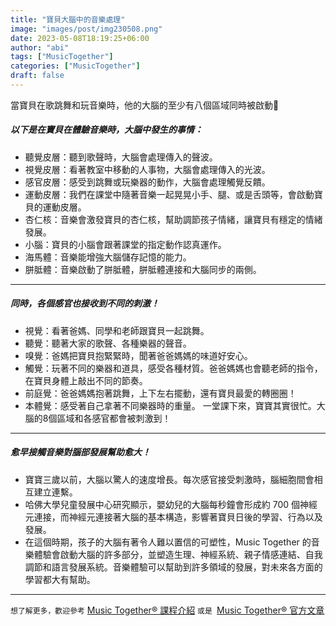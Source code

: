 ```yaml
---
title: "寶貝大腦中的音樂處理"
image: "images/post/img230508.png"
date: 2023-05-08T18:19:25+06:00
author: "abi"
tags: ["MusicTogether"]
categories: ["MusicTogether"]
draft: false
---
```


當寶貝在歌跳舞和玩音樂時，他的大腦的至少有八個區域同時被啟動🧠

##### 以下是在寶貝在體驗音樂時，大腦中發生的事情：
* 聽覺皮層：聽到歌聲時，大腦會處理傳入的聲波。
* 視覺皮層：看著教室中移動的人事物，大腦會處理傳入的光波。
* 感官皮層：感受到跳舞或玩樂器的動作，大腦會處理觸覺反饋。
* 運動皮層：我們在課堂中隨著音樂一起晃晃小手、腿、或是舌頭等，會啟動寶貝的運動皮層。
* 杏仁核：音樂會激發寶貝的杏仁核，幫助調節孩子情緒，讓寶貝有穩定的情緒發展。
* 小腦：寶貝的小腦會跟著課堂的指定動作認真運作。
* 海馬體：音樂能增強大腦儲存記憶的能力。
* 胼胝體：音樂啟動了胼胝體，胼胝體連接和大腦同步的兩側。
---

##### 同時，各個感官也接收到不同的刺激！
* 視覺：看著爸媽、同學和老師跟寶貝一起跳舞。
* 聽覺：聽著大家的歌聲、各種樂器的聲音。
* 嗅覺：爸媽把寶貝抱緊緊時，聞著爸爸媽媽的味道好安心。
* 觸覺：玩著不同的樂器和道具，感受各種材質。爸爸媽媽也會聽老師的指令，在寶貝身體上敲出不同的節奏。
* 前庭覺：爸爸媽媽抱著跳舞，上下左右擺動，還有寶貝最愛的轉圈圈！
* 本體覺：感受著自己拿著不同樂器時的重量。 一堂課下來，寶寶其實很忙。大腦的8個區域和各感官都會被刺激到！
---

##### 愈早接觸音樂對腦部發展幫助愈大！
* 寶寶三歲以前，大腦以驚人的速度增長。每次感官接受刺激時，腦細胞間會相互建立連繫。
* 哈佛大學兒童發展中心研究顯示，嬰幼兒的大腦每秒鐘會形成約 700 個神經元連接，而神經元連接著大腦的基本構造，影響著寶貝日後的學習、行為以及發展。
* 在這個時期，孩子的大腦有著令人難以置信的可塑性，Music Together 的音樂體驗會啟動大腦的許多部分，並塑造生理、神經系統、親子情感連結、自我調節和語言發展系統。音樂體驗可以幫助到許多領域的發展，對未來各方面的學習都大有幫助。
---

`想了解更多，歡迎參考` [Music Together® 課程介紹](https://topseducation.com/mt/) `或是 `[Music Together® 官方文章](https://www.musictogether.com/blog/whats-happening-in-babies-brains-during-music-experiences-big-things/)